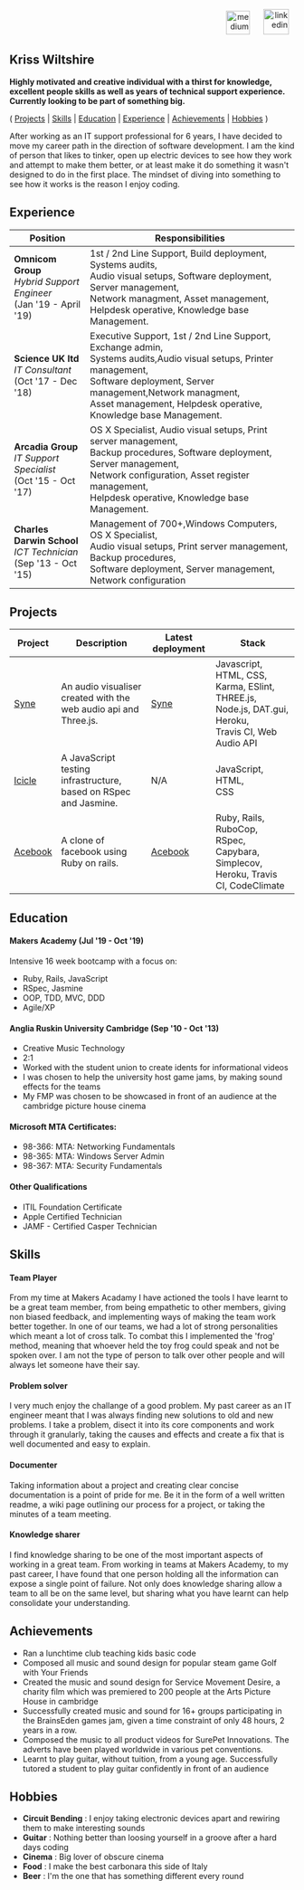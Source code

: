 <p align="right"><a href="https://github.com/krisswiltshire30"><img src="https://cdn0.iconfinder.com/data/icons/octicons/1024/mark-github-512.png" alt="medium" hspace="10" height="42" width="42" ></a>
<a href="https://www.linkedin.com/in/kriss-wiltshire/"><img src="https://www.iconfinder.com/data/icons/free-social-icons/67/linkedin_circle_color-512.png" alt="linkedin" hspace="10" height="45" width="45"></a></p>

## Kriss Wiltshire

**Highly motivated and creative individual with a thirst for knowledge, excellent people skills as well as years of technical support experience. Currently looking to be part of something big.**

( [Projects](#projects) | [Skills](#skills) | [Education](#education) | [Experience](#experience) | [Achievements](#achievements) | [Hobbies](#hobbies) )

After working as an IT support professional for 6 years, I have decided to move my career path in the direction of software development. I am the kind of person that likes to tinker, open up electric devices to see how they work and attempt to make them better, or at least make it do something it wasn't designed to do in the first place. The mindset of diving into something to see how it works is the reason I enjoy coding.

## Experience
| Position                                                                     | Responsibilities                                                                                                                                                                                                                                          |
|------------------------------------------------------------------------------|-----------------------------------------------------------------------------------------------------------------------------------------------------------------------------------------------------------------------------------------------------------|
| **Omnicom Group**<br> *Hybrid Support Engineer*<br> (Jan '19 - April '19)    | 1st / 2nd Line Support, Build deployment, Systems audits,<br> Audio visual setups, Software deployment, Server management,<br> Network managment, Asset management, Helpdesk operative, Knowledge base Management.                                        |
| **Science UK ltd**<br> *IT Consultant*<br> (Oct '17 - Dec '18)               | Executive Support, 1st / 2nd Line Support, Exchange admin,<br> Systems audits,Audio visual setups, Printer management,<br> Software deployment, Server management,Network managment,<br> Asset management, Helpdesk operative, Knowledge base Management. |
| **Arcadia Group**<br> *IT Support Specialist*<br> (Oct '15 - Oct '17) | OS X Specialist, Audio visual setups, Print server management,<br> Backup procedures, Software deployment, Server management,<br> Network configuration, Asset register management,<br> Helpdesk operative, Knowledge base Management.                    |
| **Charles Darwin School**<br> *ICT Technician*<br> (Sep '13 - Oct '15)       | Management of 700+,Windows Computers, OS X Specialist,<br> Audio visual setups, Print server management, Backup procedures,<br> Software deployment, Server management, Network configuration                                                             |

## Projects
| Project | Description                                                                  | Latest deployment                                             | Stack                                                                                                          |
|---------|------------------------------------------------------------------------------|---------------------------------------------------------------|----------------------------------------------------------------------------------------------------------------|
| [Syne](https://github.com/krisswiltshire30/syne)    | An audio visualiser created with the<br>  web audio api and Three.js.    | [Syne](https://syne.herokuapp.com) | Javascript, HTML, CSS,<br> Karma, ESlint, THREE.js,<br> Node.js, DAT.gui, Heroku,<br> Travis CI, Web Audio API |
| [Icicle](https://github.com/Clepsyd/Icicle)  | A JavaScript testing infrastructure,  based on RSpec and Jasmine.            | N/A                                                           | JavaScript,<br> HTML,<br> CSS                                                                                  |
| [Acebook](https://github.com/krisswiltshire30/acebook-fantastic-four)| A clone of facebook using Ruby on rails.                                                          | [Acebook](https://acebook-fantastic-four.herokuapp.com)       | Ruby, Rails, RuboCop,<br> RSpec, Capybara, Simplecov, Heroku, Travis CI, CodeClimate                                                        |

## Education

#### Makers Academy (Jul '19 - Oct '19)

Intensive 16 week bootcamp with a focus on:
- Ruby, Rails, JavaScript
- RSpec, Jasmine
- OOP, TDD, MVC, DDD
- Agile/XP

#### Anglia Ruskin University Cambridge (Sep '10 - Oct '13)

- Creative Music Technology
- 2:1
- Worked with the student union to create idents for informational videos
- I was chosen to help the university host game jams, by making sound effects for the teams
- My FMP was chosen to be showcased in front of an audience at the cambridge picture house cinema

#### Microsoft MTA Certificates:

- 98-366: MTA: Networking Fundamentals
- 98-365: MTA: Windows Server Admin
- 98-367: MTA: Security Fundamentals

#### Other Qualifications

- ITIL Foundation Certificate
- Apple Certified Technician
- JAMF - Certified Casper Technician

## Skills

#### Team Player
From my time at Makers Acadamy I have actioned the tools I have learnt to be a great team member, from being empathetic to other members, giving non biased feedback, and implementing ways of making the team work better together. In one of our teams, we had a lot of strong personalities which meant a lot of cross talk. To combat this I implemented the 'frog' method, meaning that whoever held the toy frog could speak and not be spoken over. I am not the type of person to talk over other people and will always let someone have their say.

#### Problem solver
I very much enjoy the challange of a good problem. My past career as an IT engineer meant that I was always finding new solutions to old and new problems. I take a problem, disect it into its core components and work through it granularly, taking the causes and effects and create a fix that is well documented and easy to explain.


#### Documenter
Taking information about a project and creating clear concise documentation is a point of pride for me. Be it in the form of a well written readme, a wiki page outlining our process for a project, or taking the minutes of a team meeting.

#### Knowledge sharer
I find knowledge sharing to be one of the most important aspects of working in a great team. From working in teams at Makers Academy, to my past career, I have found that one person holding all the information can expose a single point of failure. Not only does knowledge sharing allow a team to all be  on the same level, but sharing what you have learnt can help consolidate your understanding.


## Achievements

- Ran a lunchtime club teaching kids basic code 
- Composed all music and sound design for popular steam game Golf with Your Friends
- Created the music and sound design for Service Movement Desire, a charity film which was premiered to 200 people at the Arts Picture House in cambridge
- Successfully created music and sound for 16+ groups participating in the BrainsEden games jam, given a time constraint of only 48 hours, 2 years in a row.
- Composed the music to all product videos for SurePet Innovations. The adverts have been played worldwide in various pet conventions.
- Learnt to play guitar, without tuition, from a young age. Successfully tutored a student to play guitar
confidently in front of an audience

## Hobbies
- **Circuit Bending** : I enjoy taking electronic devices apart and rewiring them to make interesting sounds
- **Guitar** : Nothing better than loosing yourself in a groove after a hard days coding
- **Cinema** : Big lover of obscure cinema
- **Food** : I make the best carbonara this side of Italy
- **Beer** : I'm the one that has something different every round
